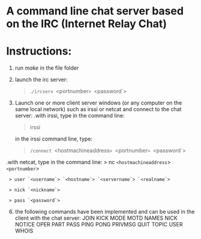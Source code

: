 # A command line chat server based on the IRC (Internet Relay Chat)

# Instructions:
1. run *make* in the file folder
2. launch the irc server:
   > .`/ircserv `<portnumber`> `<password`>
   
4. Launch one or more client server windows (or any computer on the same local network) such as irssi or netcat and connect to the chat server:
  .with irssi, type in the command line:
     > irssi
     
     in the irssi command line, type:
   
     > `/connect `<hostmachineaddress`> `<portnumber`> `<password`>
     
  .with netcat, type in the command line:
     > nc `<hostmachineaddress`> `<portnumber`>
     
     > user `<username`> `<hostname`> `<servername`> `<realname`>
     
     > nick `<nickname`>
     
     > pass `<password`>
     
6. the following commands have been implemented and can be used in the client with the chat server:
   JOIN
   KICK
   MODE
   MOTD
   NAMES
   NICK
   NOTICE
   OPER
   PART
   PASS
   PING
   PONG
   PRIVMSG
   QUIT
   TOPIC
   USER
   WHOIS
   
